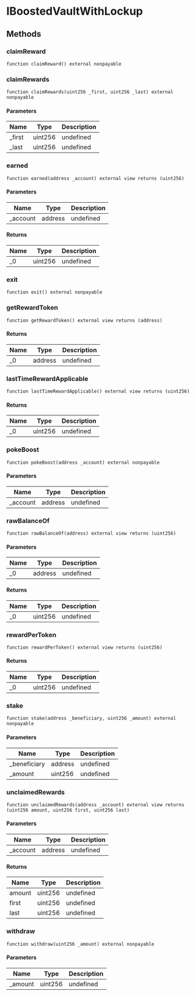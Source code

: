 # IBoostedVaultWithLockup









## Methods

### claimReward

```solidity
function claimReward() external nonpayable
```






### claimRewards

```solidity
function claimRewards(uint256 _first, uint256 _last) external nonpayable
```





#### Parameters

| Name | Type | Description |
|---|---|---|
| _first | uint256 | undefined
| _last | uint256 | undefined

### earned

```solidity
function earned(address _account) external view returns (uint256)
```





#### Parameters

| Name | Type | Description |
|---|---|---|
| _account | address | undefined

#### Returns

| Name | Type | Description |
|---|---|---|
| _0 | uint256 | undefined

### exit

```solidity
function exit() external nonpayable
```






### getRewardToken

```solidity
function getRewardToken() external view returns (address)
```






#### Returns

| Name | Type | Description |
|---|---|---|
| _0 | address | undefined

### lastTimeRewardApplicable

```solidity
function lastTimeRewardApplicable() external view returns (uint256)
```






#### Returns

| Name | Type | Description |
|---|---|---|
| _0 | uint256 | undefined

### pokeBoost

```solidity
function pokeBoost(address _account) external nonpayable
```





#### Parameters

| Name | Type | Description |
|---|---|---|
| _account | address | undefined

### rawBalanceOf

```solidity
function rawBalanceOf(address) external view returns (uint256)
```





#### Parameters

| Name | Type | Description |
|---|---|---|
| _0 | address | undefined

#### Returns

| Name | Type | Description |
|---|---|---|
| _0 | uint256 | undefined

### rewardPerToken

```solidity
function rewardPerToken() external view returns (uint256)
```






#### Returns

| Name | Type | Description |
|---|---|---|
| _0 | uint256 | undefined

### stake

```solidity
function stake(address _beneficiary, uint256 _amount) external nonpayable
```





#### Parameters

| Name | Type | Description |
|---|---|---|
| _beneficiary | address | undefined
| _amount | uint256 | undefined

### unclaimedRewards

```solidity
function unclaimedRewards(address _account) external view returns (uint256 amount, uint256 first, uint256 last)
```





#### Parameters

| Name | Type | Description |
|---|---|---|
| _account | address | undefined

#### Returns

| Name | Type | Description |
|---|---|---|
| amount | uint256 | undefined
| first | uint256 | undefined
| last | uint256 | undefined

### withdraw

```solidity
function withdraw(uint256 _amount) external nonpayable
```





#### Parameters

| Name | Type | Description |
|---|---|---|
| _amount | uint256 | undefined




